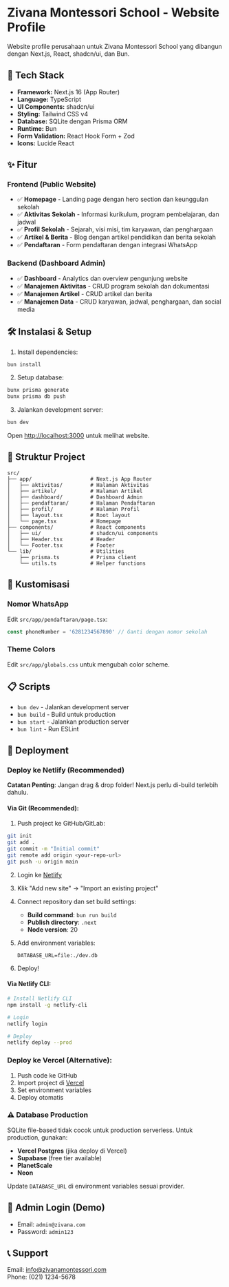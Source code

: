# Zivana Montessori School - Website Profile

Website profile perusahaan untuk Zivana Montessori School yang dibangun dengan Next.js, React, shadcn/ui, dan Bun.

## 🚀 Tech Stack

- **Framework:** Next.js 16 (App Router)
- **Language:** TypeScript
- **UI Components:** shadcn/ui
- **Styling:** Tailwind CSS v4
- **Database:** SQLite dengan Prisma ORM
- **Runtime:** Bun
- **Form Validation:** React Hook Form + Zod
- **Icons:** Lucide React

## ✨ Fitur

### Frontend (Public Website)

- ✅ **Homepage** - Landing page dengan hero section dan keunggulan sekolah
- ✅ **Aktivitas Sekolah** - Informasi kurikulum, program pembelajaran, dan jadwal
- ✅ **Profil Sekolah** - Sejarah, visi misi, tim karyawan, dan penghargaan
- ✅ **Artikel & Berita** - Blog dengan artikel pendidikan dan berita sekolah
- ✅ **Pendaftaran** - Form pendaftaran dengan integrasi WhatsApp

### Backend (Dashboard Admin)

- ✅ **Dashboard** - Analytics dan overview pengunjung website
- ✅ **Manajemen Aktivitas** - CRUD program sekolah dan dokumentasi
- ✅ **Manajemen Artikel** - CRUD artikel dan berita
- ✅ **Manajemen Data** - CRUD karyawan, jadwal, penghargaan, dan social media

## 🛠️ Instalasi & Setup

1. Install dependencies:
```bash
bun install
```

2. Setup database:
```bash
bunx prisma generate
bunx prisma db push
```

3. Jalankan development server:
```bash
bun dev
```

Open [http://localhost:3000](http://localhost:3000) untuk melihat website.

## 📁 Struktur Project

```
src/
├── app/                   # Next.js App Router
│   ├── aktivitas/         # Halaman Aktivitas
│   ├── artikel/           # Halaman Artikel
│   ├── dashboard/         # Dashboard Admin
│   ├── pendaftaran/       # Halaman Pendaftaran
│   ├── profil/            # Halaman Profil
│   ├── layout.tsx         # Root layout
│   └── page.tsx           # Homepage
├── components/            # React components
│   ├── ui/                # shadcn/ui components
│   ├── Header.tsx         # Header
│   └── Footer.tsx         # Footer
└── lib/                   # Utilities
    ├── prisma.ts          # Prisma client
    └── utils.ts           # Helper functions
```

## 🎨 Kustomisasi

### Nomor WhatsApp

Edit `src/app/pendaftaran/page.tsx`:
```typescript
const phoneNumber = '6281234567890' // Ganti dengan nomor sekolah
```

### Theme Colors

Edit `src/app/globals.css` untuk mengubah color scheme.

## 📋 Scripts

- `bun dev` - Jalankan development server
- `bun build` - Build untuk production
- `bun start` - Jalankan production server
- `bun lint` - Run ESLint

## 🚀 Deployment

### Deploy ke Netlify (Recommended)

**Catatan Penting**: Jangan drag & drop folder! Next.js perlu di-build terlebih dahulu.

#### Via Git (Recommended):

1. Push project ke GitHub/GitLab:
```bash
git init
git add .
git commit -m "Initial commit"
git remote add origin <your-repo-url>
git push -u origin main
```

2. Login ke [Netlify](https://netlify.com)

3. Klik "Add new site" → "Import an existing project"

4. Connect repository dan set build settings:
   - **Build command**: `bun run build`
   - **Publish directory**: `.next`
   - **Node version**: 20

5. Add environment variables:
   ```
   DATABASE_URL=file:./dev.db
   ```

6. Deploy!

#### Via Netlify CLI:

```bash
# Install Netlify CLI
npm install -g netlify-cli

# Login
netlify login

# Deploy
netlify deploy --prod
```

### Deploy ke Vercel (Alternative):

1. Push code ke GitHub
2. Import project di [Vercel](https://vercel.com)
3. Set environment variables
4. Deploy otomatis

### ⚠️ Database Production

SQLite file-based tidak cocok untuk production serverless. Untuk production, gunakan:
- **Vercel Postgres** (jika deploy di Vercel)
- **Supabase** (free tier available)
- **PlanetScale** 
- **Neon**

Update `DATABASE_URL` di environment variables sesuai provider.

## 🔐 Admin Login (Demo)

- Email: `admin@zivana.com`
- Password: `admin123`

## 📞 Support

Email: info@zivanamontessori.com  
Phone: (021) 1234-5678
